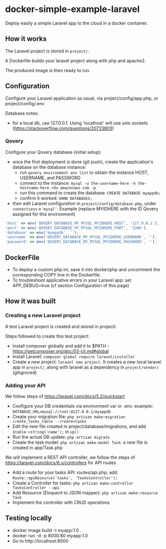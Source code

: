 # docker-simple-example-laravel

Deploy easily a simple Laravel app to the cloud in a docker container.

## How it works

The Laravel project is stored in `project/`.

A Dockerfile builds your laravel project along with php and apache2.

The produced image is then ready to run.

## Configuration

Configure your Laravel application as usual, via project/config/app.php, or project/config/.env

Database notes:

- for a local db, use 127.0.0.1. Using 'localhost' will use unix sockets (https://stackoverflow.com/questions/20723803)

### Qovery

Configure your Qovery database (initial setup):
- once the first deployment is done (git push), create the application's database on the database instance:
  - run `qovery environment env list` to obtain the instance HOST, USERNAME, and PASSWORD
  - connect to the instance: `mysql -u the-username-here -h the-hostname-here.rds.amazonaws.com -p`
  - run this command to create the database: `CREATE DATABASE myappdb;`
  - confirm it worked: `SHOW DATABASES;`
- then edit Laravel configuration in `project/config/database.php`, under `connections`->`'mysql'`. Example (replace MYIDHERE with the ID Qovery assigned for this environment)
```javascript
'host' => env('QOVERY_DATABASE_MY_MYSQL_MYIDHERE_HOST', '127.0.0.1'),
'port' => env('QOVERY_DATABASE_MY_MYSQL_MYIDHERE_PORT', '3306'),
'database' => env('myappdb', ''),
'username' => env('QOVERY_DATABASE_MY_MYSQL_MYIDHERE_USERNAME', ''),
'password' => env('QOVERY_DATABASE_MY_MYSQL_MYIDHERE_PASSWORD', ''),
```


## DockerFile

* To deploy a custom php.ini, save it into docker/php and uncomment the corresponding COPY line in the Dockerfile.
* To troubleshoot applicative errors in your Laravel app: set APP_DEBUG=true (cf section Configuration of this page)

## How it was built

### Creating a new Laravel project

A test Laravel project is created and stored in project/.

Steps followed to create this test project:

- Install composer globally and add it to \$PATH - https://getcomposer.org/doc/03-cli.md#global
- Install Laravel: `composer global require laravel/installer`
- Create a new project: `laravel new project`. It creates a new local laravel app in `project/`, along with laravel as a dependency in `project/vendor/` (gitignored)

### Adding your API 

We follow steps of https://laravel.com/docs/5.2/quickstart

- Configure your DB credentials via environment var or .env: example: `DATABASE_URL=mysql://root:@127.0.0.1/myappdb`
- Create your migration file: `php artisan make:migration create_tasks_table --create=tasks`
- Edit the new file created in project/database/migrations, and add `$table->string('name');` in `up()`
- Run the actual DB update: `php artisan migrate`
- Create the task model: `php artisan make:model Task`: a new file is created in app/Task.php

We will implement a REST API controller, we follow the steps of https://laravel.com/docs/6.x/controllers for API routes

- Add a route for your tasks API: routes/api.php, add: `Route::apiResource('tasks', 'TasksController');`
- Create a Controller for tasks: `php artisan make:controller TasksController --api`
- Add Resource (Eloquent to JSON mapper): `php artisan make:resource Task`
- Implement the controller with CRUD operations

## Testing locally

- docker image build -t myapp:1.0 .
- docker run -d -p 8000:80 myapp:1.0
- Go to http://localhost:8000
